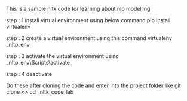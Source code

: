 This is a sample nltk code for learning about nlp modelling

step : 1
install virtual environment using below command
pip install virtualenv

step : 2
create a virtual environment using this command
virtualenv _nltp_env

step : 3
activate the virtual environment using  
_nltp_env\Scripts\activate

step : 4
deactivate


Do these after cloning the code and enter into the project folder like
git clone <>
cd _nltk_code_lab
